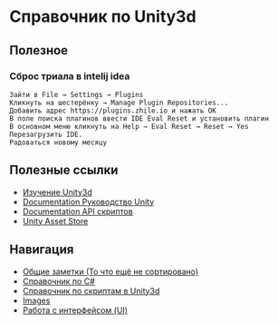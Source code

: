 # Справочник по Unity3d

## Полезное

### Сброс триала в intelij idea
```
Зайти в File → Settings → Plugins
Кликнуть на шестерёнку → Manage Plugin Repositories...
Добавить адрес https://plugins.zhile.io и нажать ОК
В поле поиска плагинов ввести IDE Eval Reset и установить плагин
В основном меню кликнуть на Help → Eval Reset → Reset → Yes
Перезагрузить IDE.
Радоваться новому месяцу
```

## Полезные ссылки

* [Изучение Unity3d](https://unity3d.com/ru/learn)
* [Documentation Руководство Unity](https://docs.unity3d.com/ru/current/Manual/index.html)
* [Documentation API скриптов](https://docs.unity3d.com/ru/current/ScriptReference/index.html)
* [Unity Asset Store](https://assetstore.unity.com/)

## Навигация

* [Общие заметки (То что ещё не сортировано)](general.md)
* [Справочник по C#](UnityLang/)
* [Справочник по скриптам в Unity3d](Scripts/)
* [Images](Images/)
* [Работа с интерфейсом (UI)](UI/)
